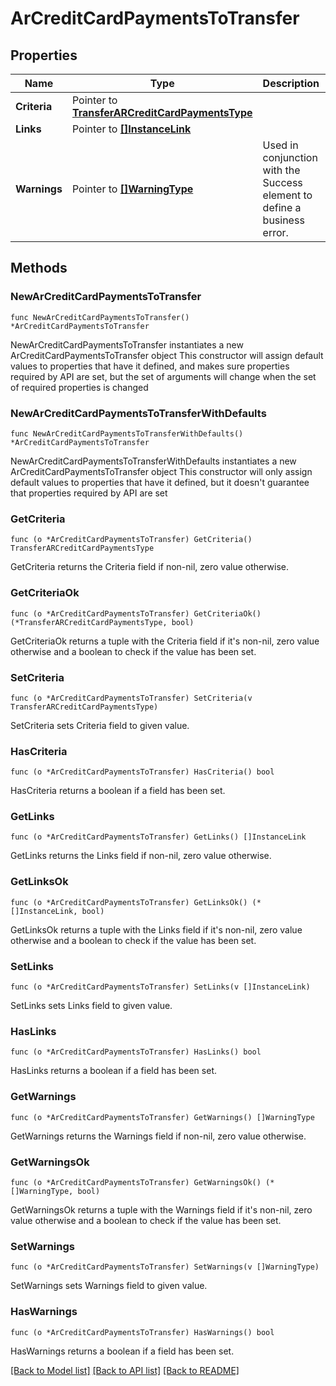 # ArCreditCardPaymentsToTransfer

## Properties

Name | Type | Description | Notes
------------ | ------------- | ------------- | -------------
**Criteria** | Pointer to [**TransferARCreditCardPaymentsType**](TransferARCreditCardPaymentsType.md) |  | [optional] 
**Links** | Pointer to [**[]InstanceLink**](InstanceLink.md) |  | [optional] 
**Warnings** | Pointer to [**[]WarningType**](WarningType.md) | Used in conjunction with the Success element to define a business error. | [optional] 

## Methods

### NewArCreditCardPaymentsToTransfer

`func NewArCreditCardPaymentsToTransfer() *ArCreditCardPaymentsToTransfer`

NewArCreditCardPaymentsToTransfer instantiates a new ArCreditCardPaymentsToTransfer object
This constructor will assign default values to properties that have it defined,
and makes sure properties required by API are set, but the set of arguments
will change when the set of required properties is changed

### NewArCreditCardPaymentsToTransferWithDefaults

`func NewArCreditCardPaymentsToTransferWithDefaults() *ArCreditCardPaymentsToTransfer`

NewArCreditCardPaymentsToTransferWithDefaults instantiates a new ArCreditCardPaymentsToTransfer object
This constructor will only assign default values to properties that have it defined,
but it doesn't guarantee that properties required by API are set

### GetCriteria

`func (o *ArCreditCardPaymentsToTransfer) GetCriteria() TransferARCreditCardPaymentsType`

GetCriteria returns the Criteria field if non-nil, zero value otherwise.

### GetCriteriaOk

`func (o *ArCreditCardPaymentsToTransfer) GetCriteriaOk() (*TransferARCreditCardPaymentsType, bool)`

GetCriteriaOk returns a tuple with the Criteria field if it's non-nil, zero value otherwise
and a boolean to check if the value has been set.

### SetCriteria

`func (o *ArCreditCardPaymentsToTransfer) SetCriteria(v TransferARCreditCardPaymentsType)`

SetCriteria sets Criteria field to given value.

### HasCriteria

`func (o *ArCreditCardPaymentsToTransfer) HasCriteria() bool`

HasCriteria returns a boolean if a field has been set.

### GetLinks

`func (o *ArCreditCardPaymentsToTransfer) GetLinks() []InstanceLink`

GetLinks returns the Links field if non-nil, zero value otherwise.

### GetLinksOk

`func (o *ArCreditCardPaymentsToTransfer) GetLinksOk() (*[]InstanceLink, bool)`

GetLinksOk returns a tuple with the Links field if it's non-nil, zero value otherwise
and a boolean to check if the value has been set.

### SetLinks

`func (o *ArCreditCardPaymentsToTransfer) SetLinks(v []InstanceLink)`

SetLinks sets Links field to given value.

### HasLinks

`func (o *ArCreditCardPaymentsToTransfer) HasLinks() bool`

HasLinks returns a boolean if a field has been set.

### GetWarnings

`func (o *ArCreditCardPaymentsToTransfer) GetWarnings() []WarningType`

GetWarnings returns the Warnings field if non-nil, zero value otherwise.

### GetWarningsOk

`func (o *ArCreditCardPaymentsToTransfer) GetWarningsOk() (*[]WarningType, bool)`

GetWarningsOk returns a tuple with the Warnings field if it's non-nil, zero value otherwise
and a boolean to check if the value has been set.

### SetWarnings

`func (o *ArCreditCardPaymentsToTransfer) SetWarnings(v []WarningType)`

SetWarnings sets Warnings field to given value.

### HasWarnings

`func (o *ArCreditCardPaymentsToTransfer) HasWarnings() bool`

HasWarnings returns a boolean if a field has been set.


[[Back to Model list]](../README.md#documentation-for-models) [[Back to API list]](../README.md#documentation-for-api-endpoints) [[Back to README]](../README.md)


